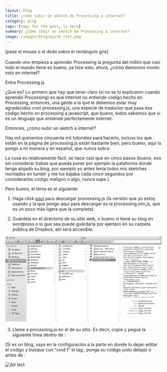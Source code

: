 ```yaml
---
layout: blog
title: ¿cómo subir un sketch de Processing a internet?
category: blog
tags: [tags for the post, is here]  
summary: ¿Cómo subir un sketch de Processing a internet? 
image: /images/blog/post6_rect.png
---
```


[pase el mouse o el dedo sobre el rectángulo gris]
<br>
<canvas width="300" height="300" data-processing-sources="/sketches/rect.pde"> </canvas>
<br>
Cuando uno empieza a aprender Processing la pregunta del millón que casi todo el mundo tiene es bueno, ya hice esto, ahora, ¿cómo demonios monto esto en internet?

Entra Processing.js.

¿Qué es? Lo primero que hay que tener claro (si no se lo explicaron cuando aprendió Processing) es que Internet no entiende código hecho en Processing, entonces, una gente a la que le debemos estar muy agradecidos creó processing.js, una especie de traductor que pasa ese código hecho en processing a javascript, que bueno, todos sabemos que sí es un lenguaje que entiende perfectamente internet.  

Entonces, ¿cómo subir un sketch a internet?

Hay mil quinientos cincuenta mil tutoriales para hacerlo, incluss los que están en la página de processing.js están bastante bien, pero bueno, aquí lo pongo a mi manera y en español, que nunca sobra:

La cosa es relativamente fácil, se hace casi que en cinco pasos (bueno, eso sin considerar trabas que pueda poner por ejemplo la pataforma donde tenga alojado su blog, por ejemplo yo antes tenía todos mis sketches montados en tumblr y me los bajaba cada cinco segundos por considerarlos código maligno o algo, nunca supe.) 

Pero bueno, el tema es el siguiente:


1. Haga click [aquí](https://dl.dropboxusercontent.com/u/21566953/mqvlm/processing.min.js) para descargar processing.js (la versión que yo estoy usando y la que pongo aquí para descargar es la processing.min.js, que es un poco más ligera que la completa). 

2. Guárdela en el directorio de su sitio web, o bueno si tiene su blog en wordpress o lo que sea puede guárdarla por ejemplo en su carpeta pública de Dropbox, ahí será accesible. 

![Alt text](/images/blog/post1/Paso1.png "Guarde processing.js en su directorio")


3. Llame a processing.js en el <head> de su sitio. Es decir, copie y pegue la siguiente línea dentro de <head>: 
<script type="text/javascript" src='/js/processing.min.js'></script>

 (Si es un blog, vaya en la configuración a la parte en donde lo dejan editar el código y busque con "cmd f" el tag <head>, ponga su código justo debajo o antes de </head>:

![Alt text](/images/blog/post1/Paso3.png "Llame a processing.js en el <head>")





